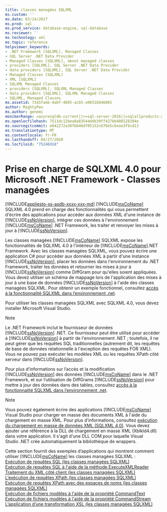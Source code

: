 ```yaml
---
title: classes managées SQLXML
ms.custom: ''
ms.date: 03/14/2017
ms.prod: sql
ms.prod_service: database-engine, sql-database
ms.reviewer: ''
ms.technology: xml
ms.topic: reference
helpviewer_keywords:
- .NET Framework [SQLXML], Managed Classes
- SQL Server .NET Data Provider
- Managed Classes [SQLXML], about managed classes
- providers [SQLXML], SQL Server .NET Data Provider
- data providers [SQLXML], SQL Server .NET Data Provider
- Managed Classes [SQLXML]
- XML [SQLXML]
- SQLXML Managed Classes
- providers [SQLXML], SQLXML Managed Classes
- data providers [SQLXML], SQLXML Managed Classes
- SQLXML, Managed Classes
ms.assetid: 73a5faeb-dabf-4895-acb5-a9651b646065
author: MightyPen
ms.author: genemi
monikerRange: =azuresqldb-current||>=sql-server-2016||=sqlallproducts-allversions||>=sql-server-linux-2017||=azuresqldb-mi-current
ms.openlocfilehash: 7511dc12bea8a83544ddb39ff427b6400128294e
ms.sourcegitcommit: e042272a38fb646df05152c676e5cbeae3f9cd13
ms.translationtype: MT
ms.contentlocale: fr-FR
ms.lasthandoff: 04/27/2020
ms.locfileid: "75246918"
---
```

# <a name="sqlxml-40-net-framework-support---managed-classes"></a>Prise en charge de SQLXML 4.0 pour Microsoft .NET Framework - Classes managées
[!INCLUDE[appliesto-ss-asdb-xxxx-xxx-md](../../../includes/appliesto-ss-asdb-xxxx-xxx-md.md)]
  [!INCLUDE[msCoName](../../../includes/msconame-md.md)] SQLXML 4.0 prend en charge des fonctionnalités qui vous permettent d'écrire des applications pour accéder aux données XML d'une instance de [!INCLUDE[ssNoVersion](../../../includes/ssnoversion-md.md)], intégrer ces données à l'environnement [!INCLUDE[msCoName](../../../includes/msconame-md.md)] .NET Framework, les traiter et renvoyer les mises à jour à [!INCLUDE[ssNoVersion](../../../includes/ssnoversion-md.md)]. 
  
  Les classes managées [!INCLUDE[msCoName](../../../includes/msconame-md.md)] SQLXML expose les fonctionnalités de SQLXML 4.0 à l'intérieur de [!INCLUDE[msCoName](../../../includes/msconame-md.md)].NET Framework. Avec les classes managées SQLXML, vous pouvez écrire une application C# pour accéder aux données XML à partir d'une instance [!INCLUDE[ssNoVersion](../../../includes/ssnoversion-md.md)], placer les données dans l'environnement du .NET Framework, traiter les données et retourner les mises à jour à [!INCLUDE[ssNoVersion](../../../includes/ssnoversion-md.md)] comme DiffGram pour qu'elles soient appliquées. Vous devez utiliser un schéma de mappage lors de l'application des mises à jour à une base de données [!INCLUDE[ssNoVersion](../../../includes/ssnoversion-md.md)] à l'aide des classes managées SQLXML. Pour obtenir un exemple fonctionnel, consultez [accès à la fonctionnalité SQLXML dans l’environnement .net](../../../relational-databases/sqlxml-annotated-xsd-schemas-xpath-queries/net-framework-classes/accessing-sqlxml-functionality-in-the-net-environment.md).  
  
 Pour utiliser les classes managées SQLXML avec SQLXML 4.0, vous devez installer Microsoft Visual Studio.  
  
> [!NOTE]  
>  Le .NET Framework inclut le fournisseur de données [!INCLUDE[ssNoVersion](../../../includes/ssnoversion-md.md)] .NET. Ce fournisseur peut être utilisé pour accéder à [!INCLUDE[ssNoVersion](../../../includes/ssnoversion-md.md)] à partir de l'environnement .NET ; toutefois, il ne peut gérer que les requêtes SQL traditionnelles (autrement dit, les requêtes de base de données relationnelle à l'exception des requêtes FOR XML). Vous ne pouvez pas exécuter les modèles XML ou les requêtes XPath côté serveur dans [!INCLUDE[ssNoVersion](../../../includes/ssnoversion-md.md)].  

 Pour plus d’informations sur l’accès et la modification [!INCLUDE[ssNoVersion](../../../includes/ssnoversion-md.md)] des données [!INCLUDE[msCoName](../../../includes/msconame-md.md)] dans le .NET Framework, et sur l’utilisation de DiffGrams [!INCLUDE[ssNoVersion](../../../includes/ssnoversion-md.md)] pour mettre à jour des données dans des tables, consultez [accès à la fonctionnalité SQLXML dans l’environnement .net](../../../relational-databases/sqlxml-annotated-xsd-schemas-xpath-queries/net-framework-classes/accessing-sqlxml-functionality-in-the-net-environment.md).  
  
> [!NOTE]  
>  Vous pouvez également écrire des applications [!INCLUDE[msCoName](../../../includes/msconame-md.md)] Visual Studio pour charger en masse des documents XML à l'aide du chargement en masse XML. Pour plus d’informations, consultez [exécution du chargement en masse de données XML &#40;SQLXML 4,0&#41;](../../../relational-databases/sqlxml-annotated-xsd-schemas-xpath-queries/bulk-load-xml/performing-bulk-load-of-xml-data-sqlxml-4-0.md). Vous devez ajouter une référence à la DLL de chargement en masse XML (Xblkld4.dll) dans votre application. Il s'agit d'une DLL COM pour laquelle Visual Studio .NET crée automatiquement la bibliothèque de wrappers.  
  
  Cette section fournit des exemples d’applications qui montrent comment utiliser [!INCLUDE[msCoName](../../../includes/msconame-md.md)] les classes managées SQLXML :  
 [Exécution de requêtes SQL &#40;les classes managées SQLXML&#41;](../../../relational-databases/sqlxml-annotated-xsd-schemas-xpath-queries/net-framework-classes/executing-sql-queries-sqlxml-managed-classes.md)  
  [Exécution de requêtes SQL à l'aide de la méthode ExecuteXMLReader](../../../relational-databases/sqlxml-annotated-xsd-schemas-xpath-queries/net-framework-classes/executing-sql-queries-by-using-the-executexmlreader-method.md)  
  [Traitement du XML côté client &#40;les classes managées SQLXML&#41;](../../../relational-databases/sqlxml-annotated-xsd-schemas-xpath-queries/net-framework-classes/processing-xml-on-the-client-side-sqlxml-managed-classes.md)  
  [L’exécution de requêtes XPath &#40;les classes managées SQLXML&#41;](../../../relational-databases/sqlxml-annotated-xsd-schemas-xpath-queries/net-framework-classes/executing-xpath-queries-sqlxml-managed-classes.md)  
  [Exécution de requêtes XPath avec des espaces de noms &#40;les classes managées SQLXML&#41;](../../../relational-databases/sqlxml-annotated-xsd-schemas-xpath-queries/net-framework-classes/executing-xpath-queries-with-namespaces-sqlxml-managed-classes.md)  
  [Exécution de fichiers modèles à l'aide de la propriété CommandText](../../../relational-databases/sqlxml-annotated-xsd-schemas-xpath-queries/net-framework-classes/executing-template-files-by-using-the-commandtext-property.md)  
  [Exécution de fichiers modèles à l'aide de la propriété CommandStream](../../../relational-databases/sqlxml-annotated-xsd-schemas-xpath-queries/net-framework-classes/executing-template-files-by-using-the-commandstream-property.md)  
  [L’application d’une transformation XSL &#40;les classes managées SQLXML&#41;](../../../relational-databases/sqlxml-annotated-xsd-schemas-xpath-queries/net-framework-classes/applying-an-xsl-transformation-sqlxml-managed-classes.md)  
  

  
  
